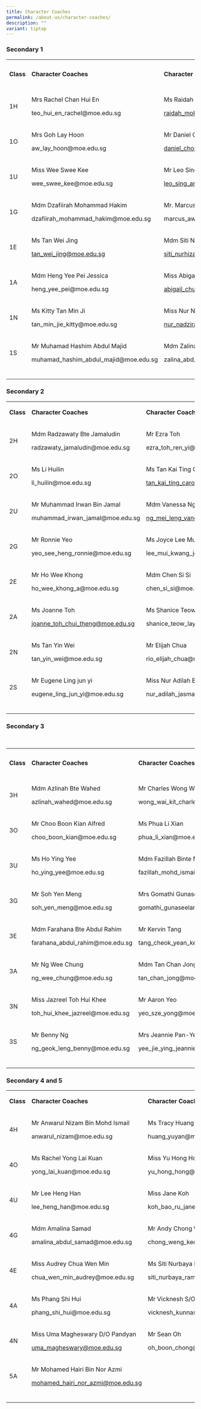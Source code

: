 ```yaml
---
title: Character Coaches
permalink: /about-us/character-coaches/
description: ""
variant: tiptap
---
```

<h3>Secondary 1</h3>
<table style="minWidth: 100px">
<colgroup>
<col>
<col>
<col>
<col>
</colgroup>
<tbody>
<tr>
<td rowspan="1" colspan="1">
<p><strong>Class</strong>
</p>
</td>
<td rowspan="1" colspan="1">
<p><strong>Character Coaches</strong>
</p>
</td>
<td rowspan="1" colspan="1">
<p><strong>Character Coaches</strong>
</p>
</td>
<td rowspan="1" colspan="1">
<p><strong>Character Coaches</strong>
</p>
</td>
</tr>
<tr>
<td rowspan="1" colspan="1">
<p>1H</p>
</td>
<td rowspan="1" colspan="1">
<p>Mrs Rachel Chan Hui En</p>
<p><a rel="noopener noreferrer nofollow" target="_blank">teo_hui_en_rachel@moe.edu.sg</a>
</p>
</td>
<td rowspan="1" colspan="1">
<p>Ms Raidah Binte Moktar</p>
<p><a href="mailto:raidah_moktar@moe.edu.sg" rel="noopener noreferrer nofollow" target="_blank">raidah_moktar@moe.edu.sg</a>
</p>
</td>
<td rowspan="1" colspan="1">
<p></p>
</td>
</tr>
<tr>
<td rowspan="1" colspan="1">
<p>1O</p>
</td>
<td rowspan="1" colspan="1">
<p>Mrs Goh Lay Hoon</p>
<p><a rel="noopener noreferrer nofollow" target="_blank">aw_lay_hoon@moe.edu.sg</a>
</p>
</td>
<td rowspan="1" colspan="1">
<p>Mr Daniel Chong Jun Zheng</p>
<p><a href="mailto:daniel_chong_jun_zheng@moe.edu.sg" rel="noopener noreferrer nofollow" target="_blank">daniel_chong_jun_zheng@moe.edu.sg</a>
</p>
</td>
<td rowspan="1" colspan="1">
<p></p>
</td>
</tr>
<tr>
<td rowspan="1" colspan="1">
<p>1U</p>
</td>
<td rowspan="1" colspan="1">
<p>Miss Wee Swee Kee</p>
<p><a rel="noopener noreferrer nofollow" target="_blank">wee_swee_kee@moe.edu.sg</a>
</p>
</td>
<td rowspan="1" colspan="1">
<p>Mr Leo Sing Ann</p>
<p><a href="mailto:leo_sing_ann@moe.edu.sg" rel="noopener noreferrer nofollow" target="_blank">leo_sing_ann@moe.edu.sg</a>
</p>
</td>
<td rowspan="1" colspan="1">
<p></p>
</td>
</tr>
<tr>
<td rowspan="1" colspan="1">
<p>1G</p>
</td>
<td rowspan="1" colspan="1">
<p>Mdm Dzafiirah Mohammad Hakim</p>
<p><a rel="noopener noreferrer nofollow" target="_blank">dzafiirah_mohammad_hakim@moe.edu.sg</a>
</p>
</td>
<td rowspan="1" colspan="1">
<p>Mr. Marcus Aw Yu Kian</p>
<p><a rel="noopener noreferrer nofollow" target="_blank">marcus_aw_yu_kian_a@moe.edu.sg</a>
</p>
</td>
<td rowspan="1" colspan="1">
<p></p>
</td>
</tr>
<tr>
<td rowspan="1" colspan="1">
<p>1E</p>
</td>
<td rowspan="1" colspan="1">
<p>Ms Tan Wei Jing</p>
<p><a href="mailto:tan_wei_jing@moe.edu.sg" rel="noopener noreferrer nofollow" target="_blank">tan_wei_jing@moe.edu.sg</a>
</p>
</td>
<td rowspan="1" colspan="1">
<p>Mdm Siti Nurhizah B Mohamed Hassan</p>
<p><a href="mailto:siti_nurhizah_mohamed_hassan@moe.edu.sg" rel="noopener noreferrer nofollow" target="_blank">siti_nurhizah_mohamed_hassan@moe.edu.sg</a>
</p>
</td>
<td rowspan="1" colspan="1">
<p></p>
</td>
</tr>
<tr>
<td rowspan="1" colspan="1">
<p>1A</p>
</td>
<td rowspan="1" colspan="1">
<p>Mdm Heng Yee Pei Jessica</p>
<p><a rel="noopener noreferrer nofollow" target="_blank">heng_yee_pei@moe.edu.sg</a>
</p>
</td>
<td rowspan="1" colspan="1">
<p>Miss Abigal Chua Xin Hue</p>
<p><a href="mailto:abigail_chua_xin_huei@moe.edu.sg" rel="noopener noreferrer nofollow" target="_blank">abigail_chua_xin_huei@moe.edu.sg</a>
</p>
</td>
<td rowspan="1" colspan="1">
<p></p>
</td>
</tr>
<tr>
<td rowspan="1" colspan="1">
<p>1N</p>
</td>
<td rowspan="1" colspan="1">
<p>Ms Kitty Tan Min Ji</p>
<p><a rel="noopener noreferrer nofollow" target="_blank">tan_min_jie_kitty@moe.edu.sg</a>
</p>
</td>
<td rowspan="1" colspan="1">
<p>Miss Nur Nadzirah Binte Abdul Halim Kadri</p>
<p><a href="mailto:nur_nadzirah_abdul@moe.edu.sg" rel="noopener noreferrer nofollow" target="_blank">nur_nadzirah_abdul@moe.edu.sg</a>
</p>
</td>
<td rowspan="1" colspan="1">
<p></p>
</td>
</tr>
<tr>
<td rowspan="1" colspan="1">
<p>1S</p>
</td>
<td rowspan="1" colspan="1">
<p>Mr Muhamad Hashim Abdul Majid</p>
<p><a rel="noopener noreferrer nofollow" target="_blank">muhamad_hashim_abdul_majid@moe.edu.sg</a>
</p>
</td>
<td rowspan="1" colspan="1">
<p>Mdm Zalina Bte Abdul Jalil</p>
<p><a rel="noopener noreferrer nofollow" target="_blank">zalina_abd_jalil@moe.edu.sg</a>
</p>
</td>
<td rowspan="1" colspan="1">
<p></p>
</td>
</tr>
<tr>
<td rowspan="1" colspan="1">
<p></p>
</td>
<td rowspan="1" colspan="1">
<p></p>
</td>
<td rowspan="1" colspan="1">
<p></p>
</td>
<td rowspan="1" colspan="1">
<p></p>
</td>
</tr>
</tbody>
</table>
<h3>Secondary 2</h3>
<table style="minWidth: 100px">
<colgroup>
<col>
<col>
<col>
<col>
</colgroup>
<tbody>
<tr>
<td rowspan="1" colspan="1">
<p><strong>Class</strong>
</p>
</td>
<td rowspan="1" colspan="1">
<p><strong>Character Coaches</strong>
</p>
</td>
<td rowspan="1" colspan="1">
<p><strong>Character Coaches</strong>
</p>
</td>
<td rowspan="1" colspan="1">
<p><strong>Character Coaches</strong>
</p>
</td>
</tr>
<tr>
<td rowspan="1" colspan="1">
<p>2H</p>
</td>
<td rowspan="1" colspan="1">
<p>Mdm Radzawaty Bte Jamaludin</p>
<p><a rel="noopener noreferrer nofollow" target="_blank">radzawaty_jamaludin@moe.edu.sg</a>
</p>
</td>
<td rowspan="1" colspan="1">
<p>Mr Ezra Toh</p>
<p><a rel="noopener noreferrer nofollow" target="_blank">ezra_toh_ren_yi@moe.edu.sg</a>
</p>
</td>
<td rowspan="1" colspan="1">
<p></p>
</td>
</tr>
<tr>
<td rowspan="1" colspan="1">
<p>2O</p>
</td>
<td rowspan="1" colspan="1">
<p>Ms Li Huilin</p>
<p><a rel="noopener noreferrer nofollow" target="_blank">li_huilin@moe.edu.sg</a>
</p>
</td>
<td rowspan="1" colspan="1">
<p>Ms Tan Kai Ting Caroline</p>
<p><a href="mailto:tan_kai_ting_caroline_b@moe.edu.sg" rel="noopener noreferrer nofollow" target="_blank">tan_kai_ting_caroline_b@moe.edu.sg</a>
</p>
</td>
<td rowspan="1" colspan="1">
<p></p>
</td>
</tr>
<tr>
<td rowspan="1" colspan="1">
<p>2U</p>
</td>
<td rowspan="1" colspan="1">
<p>Mr Muhammad Irwan Bin Jamal</p>
<p><a rel="noopener noreferrer nofollow" target="_blank">muhammad_irwan_jamal@moe.edu.sg</a>
</p>
</td>
<td rowspan="1" colspan="1">
<p>Mdm Vanessa Ng</p>
<p><a href="mailto:ng_mei_leng_vanessa@moe.edu.sg" rel="noopener noreferrer nofollow" target="_blank">ng_mei_leng_vanessa@moe.edu.sg</a>
</p>
</td>
<td rowspan="1" colspan="1">
<p>Mr Benjamin Ong Qi Xiang</p>
<p><a href="mailto:benjamin_ong_qi_xiang@moe.edu.sg" rel="noopener noreferrer nofollow" target="_blank">benjamin_ong_qi_xiang@moe.edu.sg</a> 
</p>
</td>
</tr>
<tr>
<td rowspan="1" colspan="1">
<p>2G</p>
</td>
<td rowspan="1" colspan="1">
<p>Mr Ronnie Yeo</p>
<p><a rel="noopener noreferrer nofollow" target="_blank">yeo_see_heng_ronnie@moe.edu.sg</a>
</p>
</td>
<td rowspan="1" colspan="1">
<p>Ms Joyce Lee Mui Kwan</p>
<p><a rel="noopener noreferrer nofollow" target="_blank">lee_mui_kwang_joyce@moe.edu.sg</a>
</p>
</td>
<td rowspan="1" colspan="1">
<p></p>
</td>
</tr>
<tr>
<td rowspan="1" colspan="1">
<p>2E</p>
</td>
<td rowspan="1" colspan="1">
<p>Mr Ho Wee Khong</p>
<p><a rel="noopener noreferrer nofollow" target="_blank">ho_wee_khong_a@moe.edu.sg</a>
</p>
</td>
<td rowspan="1" colspan="1">
<p>Mdm Chen Si Si</p>
<p><a rel="noopener noreferrer nofollow" target="_blank">chen_si_si@moe.edu.sg</a>
</p>
</td>
<td rowspan="1" colspan="1">
<p></p>
</td>
</tr>
<tr>
<td rowspan="1" colspan="1">
<p>2A</p>
</td>
<td rowspan="1" colspan="1">
<p>Ms Joanne Toh</p>
<p><a href="mailto:joanne_toh_chui_theng@moe.edu.sg" rel="noopener noreferrer nofollow" target="_blank">joanne_toh_chui_theng@moe.edu.sg</a>
</p>
</td>
<td rowspan="1" colspan="1">
<p>Ms Shanice Teow Lay Teng</p>
<p><a rel="noopener noreferrer nofollow" target="_blank">shanice_teow_lay_teng@moe.edu.sg</a>
</p>
</td>
<td rowspan="1" colspan="1">
<p></p>
</td>
</tr>
<tr>
<td rowspan="1" colspan="1">
<p>2N</p>
</td>
<td rowspan="1" colspan="1">
<p>Ms Tan Yin Wei</p>
<p><a rel="noopener noreferrer nofollow" target="_blank">tan_yin_wei@moe.edu.sg</a>
</p>
</td>
<td rowspan="1" colspan="1">
<p>Mr Elijah Chua</p>
<p><a rel="noopener noreferrer nofollow" target="_blank">rio_elijah_chua@moe.edu.sg</a>
</p>
</td>
<td rowspan="1" colspan="1">
<p></p>
</td>
</tr>
<tr>
<td rowspan="1" colspan="1">
<p>2S</p>
</td>
<td rowspan="1" colspan="1">
<p>Mr Eugene Ling jun yi</p>
<p><a rel="noopener noreferrer nofollow" target="_blank">eugene_ling_jun_yi@moe.edu.sg</a>
</p>
</td>
<td rowspan="1" colspan="1">
<p>Miss Nur Adilah Binte Jasman</p>
<p><a rel="noopener noreferrer nofollow" target="_blank">nur_adilah_jasman@moe.edu.sg</a>
</p>
</td>
<td rowspan="1" colspan="1">
<p></p>
</td>
</tr>
<tr>
<td rowspan="1" colspan="1">
<p></p>
</td>
<td rowspan="1" colspan="1">
<p></p>
</td>
<td rowspan="1" colspan="1">
<p></p>
</td>
<td rowspan="1" colspan="1">
<p></p>
</td>
</tr>
</tbody>
</table>
<h3>Secondary 3</h3>
<p>&nbsp;</p>
<table style="minWidth: 100px">
<colgroup>
<col>
<col>
<col>
<col>
</colgroup>
<tbody>
<tr>
<td rowspan="1" colspan="1">
<p><strong>Class</strong>
</p>
</td>
<td rowspan="1" colspan="1">
<p><strong>Character Coaches</strong>
</p>
</td>
<td rowspan="1" colspan="1">
<p><strong>Character Coaches</strong>
</p>
</td>
<td rowspan="1" colspan="1">
<p><strong>Character Coaches</strong>
</p>
</td>
</tr>
<tr>
<td rowspan="1" colspan="1">
<p>3H</p>
</td>
<td rowspan="1" colspan="1">
<p>Mdm Azlinah Bte Wahed</p>
<p><a rel="noopener noreferrer nofollow" target="_blank">azlinah_wahed@moe.edu.sg</a>
</p>
</td>
<td rowspan="1" colspan="1">
<p>Mr Charles Wong Wai Kit</p>
<p><a rel="noopener noreferrer nofollow" target="_blank">wong_wai_kit_charles@moe.edu.sg</a>
</p>
</td>
<td rowspan="1" colspan="1">
<p></p>
</td>
</tr>
<tr>
<td rowspan="1" colspan="1">
<p>3O</p>
</td>
<td rowspan="1" colspan="1">
<p>Mr Choo Boon Kian Alfred</p>
<p><a rel="noopener noreferrer nofollow" target="_blank">choo_boon_kian@moe.edu.sg</a>
</p>
</td>
<td rowspan="1" colspan="1">
<p>Ms Phua Li Xian</p>
<p><a rel="noopener noreferrer nofollow" target="_blank">phua_li_xian@moe.edu.sg</a>
</p>
</td>
<td rowspan="1" colspan="1">
<p></p>
</td>
</tr>
<tr>
<td rowspan="1" colspan="1">
<p>3U</p>
</td>
<td rowspan="1" colspan="1">
<p>Ms Ho Ying Yee</p>
<p><a rel="noopener noreferrer nofollow" target="_blank">ho_ying_yee@moe.edu.sg</a>
</p>
</td>
<td rowspan="1" colspan="1">
<p>Mdm Fazillah Binte Mohamed Ismail</p>
<p><a rel="noopener noreferrer nofollow" target="_blank">fazillah_mohd_ismail@moe.edu.sg</a>
</p>
</td>
<td rowspan="1" colspan="1">
<p></p>
</td>
</tr>
<tr>
<td rowspan="1" colspan="1">
<p>3G</p>
</td>
<td rowspan="1" colspan="1">
<p>Mr Soh Yen Meng</p>
<p><a rel="noopener noreferrer nofollow" target="_blank">soh_yen_meng@moe.edu.sg</a>
</p>
</td>
<td rowspan="1" colspan="1">
<p>Mrs Gomathi Gunaseelan</p>
<p><a rel="noopener noreferrer nofollow" target="_blank">gomathi_gunaseelan@moe.edu.sg</a>
</p>
</td>
<td rowspan="1" colspan="1">
<p></p>
</td>
</tr>
<tr>
<td rowspan="1" colspan="1">
<p>3E</p>
</td>
<td rowspan="1" colspan="1">
<p>Mdm Farahana Bte Abdul Rahim</p>
<p><a rel="noopener noreferrer nofollow" target="_blank">farahana_abdul_rahim@moe.edu.sg</a>
</p>
</td>
<td rowspan="1" colspan="1">
<p>Mr Kervin Tang</p>
<p><a rel="noopener noreferrer nofollow" target="_blank">tang_cheok_yean_kervin@moe.edu.sg</a>
</p>
</td>
<td rowspan="1" colspan="1">
<p></p>
</td>
</tr>
<tr>
<td rowspan="1" colspan="1">
<p>3A</p>
</td>
<td rowspan="1" colspan="1">
<p>Mr Ng Wee Chung</p>
<p><a rel="noopener noreferrer nofollow" target="_blank">ng_wee_chung@moe.edu.sg</a>
</p>
</td>
<td rowspan="1" colspan="1">
<p>Mdm Tan Chan Jong</p>
<p><a rel="noopener noreferrer nofollow" target="_blank">tan_chan_jong@moe.edu.sg</a>
</p>
</td>
<td rowspan="1" colspan="1">
<p></p>
</td>
</tr>
<tr>
<td rowspan="1" colspan="1">
<p>3N</p>
</td>
<td rowspan="1" colspan="1">
<p>Miss Jazreel Toh Hui Khee</p>
<p><a rel="noopener noreferrer nofollow" target="_blank">toh_hui_khee_jazreel@moe.edu.sg</a>
</p>
</td>
<td rowspan="1" colspan="1">
<p>Mr Aaron Yeo</p>
<p><a rel="noopener noreferrer nofollow" target="_blank">yeo_sze_yong@moe.edu.sg</a>
</p>
</td>
<td rowspan="1" colspan="1">
<p></p>
</td>
</tr>
<tr>
<td rowspan="1" colspan="1">
<p>3S</p>
</td>
<td rowspan="1" colspan="1">
<p>Mr Benny Ng</p>
<p><a rel="noopener noreferrer nofollow" target="_blank">ng_geok_leng_benny@moe.edu.sg</a>
</p>
</td>
<td rowspan="1" colspan="1">
<p>Mrs Jeannie Pan-Yee Jie Ying</p>
<p><a rel="noopener noreferrer nofollow" target="_blank">yee_jie_ying_jeannie@moe.edu.sg</a>
</p>
</td>
<td rowspan="1" colspan="1">
<p></p>
</td>
</tr>
<tr>
<td rowspan="1" colspan="1">
<p></p>
</td>
<td rowspan="1" colspan="1">
<p></p>
</td>
<td rowspan="1" colspan="1">
<p></p>
</td>
<td rowspan="1" colspan="1">
<p></p>
</td>
</tr>
</tbody>
</table>
<h3>Secondary 4 and 5</h3>
<table style="minWidth: 100px">
<colgroup>
<col>
<col>
<col>
<col>
</colgroup>
<tbody>
<tr>
<td rowspan="1" colspan="1">
<p><strong>Class</strong>
</p>
</td>
<td rowspan="1" colspan="1">
<p><strong>Character Coaches</strong>
</p>
</td>
<td rowspan="1" colspan="1">
<p><strong>Character Coaches</strong>
</p>
</td>
<td rowspan="1" colspan="1">
<p><strong>Character Coaches</strong>
</p>
</td>
</tr>
<tr>
<td rowspan="1" colspan="1">
<p>4H</p>
</td>
<td rowspan="1" colspan="1">
<p>Mr Anwarul Nizam Bin Mohd Ismail</p>
<p><a rel="noopener noreferrer nofollow" target="_blank">anwarul_nizam@moe.edu.sg</a>
</p>
</td>
<td rowspan="1" colspan="1">
<p>Ms Tracy Huang Yuyan</p>
<p><a rel="noopener noreferrer nofollow" target="_blank">huang_yuyan@moe.edu.sg</a>
</p>
</td>
<td rowspan="1" colspan="1">
<p></p>
</td>
</tr>
<tr>
<td rowspan="1" colspan="1">
<p>4O</p>
</td>
<td rowspan="1" colspan="1">
<p>Ms Rachel Yong Lai Kuan</p>
<p><a rel="noopener noreferrer nofollow" target="_blank">yong_lai_kuan@moe.edu.sg</a>
</p>
</td>
<td rowspan="1" colspan="1">
<p>Miss Yu Hong Hong</p>
<p><a rel="noopener noreferrer nofollow" target="_blank">yu_hong_hong@moe.edu.sg</a>
</p>
</td>
<td rowspan="1" colspan="1">
<p></p>
</td>
</tr>
<tr>
<td rowspan="1" colspan="1">
<p>4U</p>
</td>
<td rowspan="1" colspan="1">
<p>Mr Lee Heng Han</p>
<p><a rel="noopener noreferrer nofollow" target="_blank">lee_heng_han@moe.edu.sg</a>
</p>
</td>
<td rowspan="1" colspan="1">
<p>Miss Jane Koh</p>
<p><a rel="noopener noreferrer nofollow" target="_blank">koh_bao_ru_jane@moe.edu.sg</a>
</p>
</td>
<td rowspan="1" colspan="1">
<p></p>
</td>
</tr>
<tr>
<td rowspan="1" colspan="1">
<p>4G</p>
</td>
<td rowspan="1" colspan="1">
<p>Mdm Amalina Samad</p>
<p><a rel="noopener noreferrer nofollow" target="_blank">amalina_abdul_samad@moe.edu.sg</a>
</p>
</td>
<td rowspan="1" colspan="1">
<p>Mr Andy Chong Weng Keong</p>
<p><a rel="noopener noreferrer nofollow" target="_blank">chong_weng_keong_andy@moe.edu.sg</a>
</p>
</td>
<td rowspan="1" colspan="1">
<p></p>
</td>
</tr>
<tr>
<td rowspan="1" colspan="1">
<p>4E</p>
</td>
<td rowspan="1" colspan="1">
<p>Miss Audrey Chua Wen Min</p>
<p><a rel="noopener noreferrer nofollow" target="_blank">chua_wen_min_audrey@moe.edu.sg</a>
</p>
</td>
<td rowspan="1" colspan="1">
<p>Ms Siti Nurbaya Rameh</p>
<p><a rel="noopener noreferrer nofollow" target="_blank">siti_nurbaya_rameh@moe.edu.sg</a>
</p>
</td>
<td rowspan="1" colspan="1">
<p>Spencer Lim Xiao Nan</p>
<p><a href="mailto:spencer_lim_xiao_nan@moe.edu.sg" rel="noopener noreferrer nofollow" target="_blank">spencer_lim_xiao_nan@moe.edu.sg</a> 
</p>
</td>
</tr>
<tr>
<td rowspan="1" colspan="1">
<p>4A</p>
</td>
<td rowspan="1" colspan="1">
<p>Ms Phang Shi Hui</p>
<p><a rel="noopener noreferrer nofollow" target="_blank">phang_shi_hui@moe.edu.sg</a>
</p>
</td>
<td rowspan="1" colspan="1">
<p>Mr Vicknesh S/O Kunnasekaran</p>
<p><a rel="noopener noreferrer nofollow" target="_blank">vicknesh_kunnasekaran@moe.edu.sg</a>
</p>
</td>
<td rowspan="1" colspan="1">
<p></p>
</td>
</tr>
<tr>
<td rowspan="1" colspan="1">
<p>4N</p>
</td>
<td rowspan="1" colspan="1">
<p>Miss Uma Magheswary D/O Pandyan</p>
<p><a href="mailto:uma_magheswary@moe.edu.sg" rel="noopener noreferrer nofollow" target="_blank">uma_magheswary@moe.edu.sg</a>
</p>
</td>
<td rowspan="1" colspan="1">
<p>Mr Sean Oh</p>
<p><a rel="noopener noreferrer nofollow" target="_blank">oh_boon_chong@moe.edu.sg</a>
</p>
</td>
<td rowspan="1" colspan="1">
<p>Leo Jia Wen</p>
<p><a href="mailto:leo_jia_wen@moe.edu.sg" rel="noopener noreferrer nofollow" target="_blank">leo_jia_wen@moe.edu.sg</a> 
</p>
</td>
</tr>
<tr>
<td rowspan="1" colspan="1">
<p>5A</p>
</td>
<td rowspan="1" colspan="1">
<p>Mr Mohamed Hairi Bin Nor Azmi</p>
<p><a href="mailto:mohamed_hairi_nor_azmi@moe.edu.sg" rel="noopener noreferrer nofollow" target="_blank">mohamed_hairi_nor_azmi@moe.edu.sg</a>
</p>
</td>
<td rowspan="1" colspan="1">
<p>&nbsp;</p>
</td>
<td rowspan="1" colspan="1">
<p></p>
</td>
</tr>
<tr>
<td rowspan="1" colspan="1">
<p></p>
</td>
<td rowspan="1" colspan="1">
<p></p>
</td>
<td rowspan="1" colspan="1">
<p></p>
</td>
<td rowspan="1" colspan="1">
<p></p>
</td>
</tr>
</tbody>
</table>
<p></p>